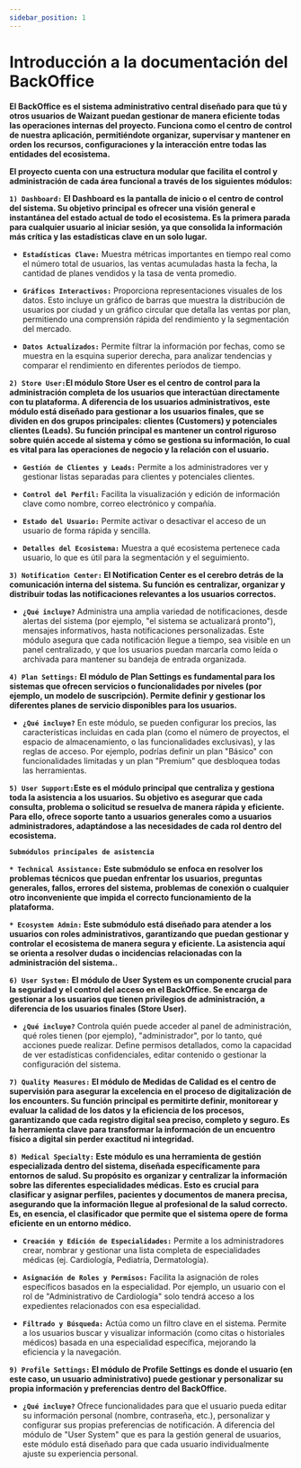 ```yaml
---
sidebar_position: 1 
---
```


# Introducción a la documentación del BackOffice

**El BackOffice es el sistema administrativo central diseñado para que tú y otros usuarios de Waizant puedan gestionar de manera eficiente todas las operaciones internas del proyecto. Funciona como el centro de control de nuestra aplicación, permitiéndote organizar, supervisar y mantener en orden los recursos, configuraciones y la interacción entre todas las entidades del ecosistema.**

**El proyecto cuenta con una estructura modular que facilita el control y administración de cada área funcional a través de los siguientes módulos:**

**`1) Dashboard:` El Dashboard es la pantalla de inicio o el centro de control del sistema. Su objetivo principal es ofrecer una visión general e instantánea del estado actual de todo el ecosistema. Es la primera parada para cualquier usuario al iniciar sesión, ya que consolida la información más crítica y las estadísticas clave en un solo lugar.**

- **`Estadísticas Clave:`** Muestra métricas importantes en tiempo real como el número total de usuarios, las ventas acumuladas hasta la fecha, la cantidad de planes vendidos y la tasa de venta promedio.

- **`Gráficos Interactivos:`** Proporciona representaciones visuales de los datos. Esto incluye un gráfico de barras que muestra la distribución de usuarios por ciudad y un gráfico circular que detalla las ventas por plan, permitiendo una comprensión rápida del rendimiento y la segmentación del mercado.

- **`Datos Actualizados:`** Permite filtrar la información por fechas, como se muestra en la esquina superior derecha, para analizar tendencias y comparar el rendimiento en diferentes períodos de tiempo.

**`2) Store User:`El módulo Store User es el centro de control para la administración completa de los usuarios que interactúan directamente con tu plataforma. A diferencia de los usuarios administrativos, este módulo está diseñado para gestionar a los usuarios finales, que se dividen en dos grupos principales: clientes (Customers) y potenciales clientes (Leads). Su función principal es mantener un control riguroso sobre quién accede al sistema y cómo se gestiona su información, lo cual es vital para las operaciones de negocio y la relación con el usuario.**

- **`Gestión de Clientes y Leads:`** Permite a los administradores ver y gestionar listas separadas para clientes y potenciales clientes.

- **`Control del Perfil:`** Facilita la visualización y edición de información clave como nombre, correo electrónico y compañía.

- **`Estado del Usuario:`** Permite activar o desactivar el acceso de un usuario de forma rápida y sencilla.

- **`Detalles del Ecosistema:`** Muestra a qué ecosistema pertenece cada usuario, lo que es útil para la segmentación y el seguimiento.

**`3) Notification Center:` El Notification Center es el cerebro detrás de la comunicación interna del sistema. Su función es centralizar, organizar y distribuir todas las notificaciones relevantes a los usuarios correctos.**

- **`¿Qué incluye?`** Administra una amplia variedad de notificaciones, desde alertas del sistema (por ejemplo, "el sistema se actualizará pronto"), mensajes informativos, hasta notificaciones personalizadas. Este módulo asegura que cada notificación llegue a tiempo, sea visible en un panel centralizado, y que los usuarios puedan marcarla como leída o archivada para mantener su bandeja de entrada organizada.

**`4) Plan Settings:` El módulo de Plan Settings es fundamental para los sistemas que ofrecen servicios o funcionalidades por niveles (por ejemplo, un modelo de suscripción). Permite definir y gestionar los diferentes planes de servicio disponibles para los usuarios.**

- **`¿Qué incluye?`** En este módulo, se pueden configurar los precios, las características incluidas en cada plan (como el número de proyectos, el espacio de almacenamiento, o las funcionalidades exclusivas), y las reglas de acceso. Por ejemplo, podrías definir un plan "Básico" con funcionalidades limitadas y un plan "Premium" que desbloquea todas las herramientas.

**`5) User Support:`Este es el módulo principal que centraliza y gestiona toda la asistencia a los usuarios. Su objetivo es asegurar que cada consulta, problema o solicitud se resuelva de manera rápida y eficiente. Para ello, ofrece soporte tanto a usuarios generales como a usuarios administradores, adaptándose a las necesidades de cada rol dentro del ecosistema.**

**`Submódulos principales de asistencia`**

**`* Technical Assistance:` Este submódulo se enfoca en resolver los problemas técnicos que puedan enfrentar los usuarios, preguntas generales, fallos, errores del sistema, problemas de conexión o cualquier otro inconveniente que impida el correcto funcionamiento de la plataforma.**

**`* Ecosystem Admin:` Este submódulo está diseñado para atender a los usuarios con roles administrativos, garantizando que puedan gestionar y controlar el ecosistema de manera segura y eficiente. La asistencia aquí se orienta a resolver dudas o incidencias relacionadas con la administración del sistema..**

**`6) User System:` El módulo de User System es un componente crucial para la seguridad y el control del acceso en el BackOffice. Se encarga de gestionar a los usuarios que tienen privilegios de administración, a diferencia de los usuarios finales (Store User).**

- **`¿Qué incluye?`** Controla quién puede acceder al panel de administración, qué roles tienen (por ejemplo), "administrador", por lo tanto, qué acciones puede realizar. Define permisos detallados, como la capacidad de ver estadísticas confidenciales, editar contenido o gestionar la configuración del sistema.

**`7) Quality Measures:` El módulo de Medidas de Calidad es el centro de supervisión para asegurar la excelencia en el proceso de digitalización de los encounters. Su función principal es permitirte definir, monitorear y evaluar la calidad de los datos y la eficiencia de los procesos, garantizando que cada registro digital sea preciso, completo y seguro. Es la herramienta clave para transformar la información de un encuentro físico a digital sin perder exactitud ni integridad.**

**`8) Medical Specialty:` Este módulo es una herramienta de gestión especializada dentro del sistema, diseñada específicamente para entornos de salud. Su propósito es organizar y centralizar la información sobre las diferentes especialidades médicas. Esto es crucial para clasificar y asignar perfiles, pacientes y documentos de manera precisa, asegurando que la información llegue al profesional de la salud correcto. Es, en esencia, el clasificador que permite que el sistema opere de forma eficiente en un entorno médico.**

- **`Creación y Edición de Especialidades:`** Permite a los administradores crear, nombrar y gestionar una lista completa de especialidades médicas (ej. Cardiología, Pediatría, Dermatología).

- **`Asignación de Roles y Permisos:`** Facilita la asignación de roles específicos basados en la especialidad. Por ejemplo, un usuario con el rol de "Administrativo de Cardiología" solo tendrá acceso a los expedientes relacionados con esa especialidad.

- **`Filtrado y Búsqueda:`** Actúa como un filtro clave en el sistema. Permite a los usuarios buscar y visualizar información (como citas o historiales médicos) basada en una especialidad específica, mejorando la eficiencia y la navegación.

**`9) Profile Settings:` El módulo de Profile Settings es donde el usuario (en este caso, un usuario administrativo) puede gestionar y personalizar su propia información y preferencias dentro del BackOffice.**

- **`¿Qué incluye?`** Ofrece funcionalidades para que el usuario pueda editar su información personal (nombre, contraseña, etc.), personalizar y configurar sus propias preferencias de notificación. A diferencia del módulo de "User System" que es para la gestión general de usuarios, este módulo está diseñado para que cada usuario individualmente ajuste su experiencia personal.
